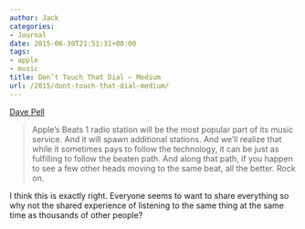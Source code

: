 ```yaml
---
author: Jack
categories:
- Journal
date: 2015-06-30T21:51:31+00:00
tags:
- apple
- music
title: Don’t Touch That Dial — Medium
url: /2015/dont-touch-that-dial-medium/
---
```


[Dave Pell][1]

> Apple’s Beats 1 radio station will be the most popular part of its music service. And it will spawn additional stations. And we’ll realize that while it sometimes pays to follow the technology, it can be just as fulfilling to follow the beaten path. And along that path, if you happen to see a few other heads moving to the same beat, all the better. Rock on. 

I think this is exactly right. Everyone seems to want to share everything so why not the shared experience of listening to the same thing at the same time as thousands of other people?

 [1]: https://medium.com/@davepell/don-t-touch-that-dial-79b925abef78